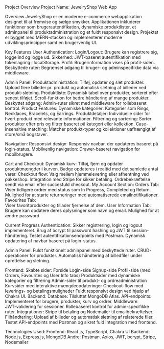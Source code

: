 Project Overview
Project Name: JewelryShop Web App

Overview
JewelryShop er en moderne e-commerce webapplikation designet til at fremvise og sælge smykker. Applikationen inkluderer funktioner som brugerautentifikation, dynamiske produktlister, et adminpanel til produktadministration og et fuldt responsivt design. Projektet er bygget med MERN-stacken og implementerer moderne udviklingsprincipper samt en brugervenlig UI.

Key Features
User Authentication:
Login/Logout: Brugere kan registrere sig, logge ind og logge ud.
Sikkerhed: JWT-baseret autentifikation med tokenlagring i localStorage.
Profil: Brugerinformation vises på profil-siden.
Beskyttede ruter: Begrænset adgang til bruger- og adminspecifikke data via middleware.

Admin Panel:
    Produktadministration:
        Tilføj, opdater og slet produkter.
        Upload flere billeder pr. produkt og automatisk sletning af billeder ved produkt-sletning.
    Produktliste:
        Dynamisk tabel over produkter, sorteret efter senest tilføjet.
        Scroll-funktion for bedre håndtering af mange produkter.
    Beskyttet adgang: Admin-ruter sikret med middleware for rollebaseret kontrol.
Product Features:
Dynamiske kategorier: Kategorier som Rings, Necklaces, Bracelets, og Earrings.
Produktdetaljer: Individuelle sider for hvert produkt med relevante informationer.
Filtrering og sortering: Sorter produkter efter pris og filtrer baseret på kategori eller kollektion.
Case-insensitive matching: Matcher produkt-typer og kollektioner uafhængigt af store/små bogstaver.

Navigation:
Responsivt design: Responsiv navbar, der opdateres baseret på login-status.
Mobilvenlig navigation: Drawer-baseret navigation for mobilbrugere.

Cart and Checkout:
    Dynamisk kurv:
        Tilføj, fjern og opdater produktmængder i kurven.
        Badge opdateres i realtid med det samlede antal varer.
    Checkout flow:
        Valg mellem hjemmelevering eller afhentning ved pakkeshop.
        Integration med Stripe for sikker betaling.
        Ordrebekræftelse sendt via email efter succesfuld checkout.
My Account Section:
    Orders Tab:
        Viser tidligere ordrer med status som In Progress, Completed og Return.
        Mulighed for at starte returneringer med automatiserede emailnotifikationer.
    Favourites Tab:        
        Viser favoritprodukter og tillader fjernelse af dem.
    User Information Tab:
        Brugere kan opdatere deres oplysninger som navn og email.
        Mulighed for at ændre password.


Current Progress
Authentication:
Sikker registrering, login og logout implementeret.
Brug af bcrypt til password hashing og JWT til session-håndtering.
Testet autentifikationsendpoints med Postman.
Dynamisk opdatering af navbar baseret på login-status.

Admin Panel:
Fuldt funktionelt adminpanel med beskyttede ruter.
CRUD-operationer for produkter.
Automatisk håndtering af billedfiler under oprettelse og sletning.

Frontend:
    Skabte sider:
        Forside
        Login-side
        Signup-side
        Profil-side (med Orders, Favourites og User Info tabs)
        Produktsider med dynamiske kategorier og filtrering
        Admin-sider til produkt- og ordreadministration
        Kurvsider med interaktive mængdeopdateringer
        Checkout-flow med leverings- og betalingsmuligheder
        Fuldt responsivt design ved hjælp af Chakra UI.
    Backend:
    Database: Tilsluttet MongoDB Atlas.
    API-endpoints: Implementeret for brugere, produkter, kurv og ordrer.
        Middleware:    
            JWT-validering for sessioner.
            Rollebaseret kontrol for admin-specifikke ruter.
    Integrationer: Stripe til betaling og Nodemailer til emailbekræftelser.
    Filhåndtering: Upload af billeder og automatisk sletning af relaterede filer.
    Testet API-endpoints med Postman og sikret fuld integration med frontend.

Technologies Used:
Frontend: React.js, TypeScript, Chakra UI
Backend: Node.js, Express.js, MongoDB
Andre: Postman, Axios, JWT, bcrypt, Stripe, Nodemailer

